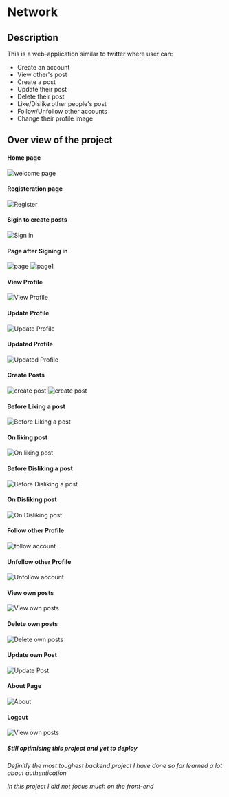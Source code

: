 # Network

## Description
This is a web-application similar to twitter where user can:

- Create an account
- View other's post
- Create a post
- Update their post
- Delete their post
- Like/Dislike other people's post
- Follow/Unfollow other accounts
- Change their profile image

## Over view of the project

#### Home page
![welcome page](https://raw.githubusercontent.com/anishashruti/Network/main/ss/welcome.PNG)

#### Registeration page
![Register](https://github.com/anishashruti/Network/blob/main/ss/register.PNG)

#### Sigin to create posts
![Sign in](https://github.com/anishashruti/Network/blob/main/ss/signup.PNG)

#### Page after Signing in
![page](https://github.com/anishashruti/Network/blob/main/ss/welcome1.PNG)
![page1](https://github.com/anishashruti/Network/blob/main/ss/welcome2.PNG)

#### View Profile
![View Profile](https://github.com/anishashruti/Network/blob/main/ss/profile.PNG)

#### Update Profile
![Update Profile](https://github.com/anishashruti/Network/blob/main/ss/update%20profile.PNG)

#### Updated Profile
![Updated Profile](https://github.com/anishashruti/Network/blob/main/ss/update%20profile1.PNG)

#### Create Posts
![create post](https://github.com/anishashruti/Network/blob/main/ss/create%20post.PNG)
![create post](https://github.com/anishashruti/Network/blob/main/ss/view%20post.PNG)

#### Before Liking a post
![Before Liking a post](https://github.com/anishashruti/Network/blob/main/ss/like1.PNG)

#### On liking post
![On liking post](https://github.com/anishashruti/Network/blob/main/ss/like2.PNG)

#### Before Disliking a post
![Before Disliking a post](https://github.com/anishashruti/Network/blob/main/ss/dislike2.PNG)

#### On Disliking post
![On Disliking post](https://github.com/anishashruti/Network/blob/main/ss/dislike1.PNG)

#### Follow other Profile
![follow account](https://github.com/anishashruti/Network/blob/main/ss/follow.PNG)

#### Unfollow other Profile
![Unfollow account](https://github.com/anishashruti/Network/blob/main/ss/unfollow.PNG)

#### View own posts
![View own posts](https://github.com/anishashruti/Network/blob/main/ss/view%20post%20by%20user.PNG)

#### Delete own posts
![Delete own posts](https://github.com/anishashruti/Network/blob/main/ss/delete%20post.PNG)

#### Update own Post
![Update Post](https://github.com/anishashruti/Network/blob/main/ss/update%20post.PNG)

#### About Page
![About](https://github.com/anishashruti/Network/blob/main/ss/about.PNG)

#### Logout
![View own posts](https://github.com/anishashruti/Network/blob/main/ss/logout.PNG)

##### Still optimising this project and yet to deploy

_Definitly the most toughest backend project I have done so far learned a lot about authentication_

_In this project I did not focus much on the front-end_
